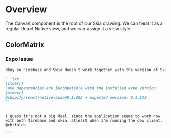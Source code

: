 # Overview

The Canvas component is the root of our Skia drawing. We can treat it as a regular React Native view, and we can assign it a view style.

## ColorMatrix

### Expo Issue

````md
Okay so Firebase and Skia doesn't work together with the version of Skia that gets installed with `npx expo install @shopify/react-native-skia`. However if you go around that and just installs the latest Skia package directly (v0.1.203), then it does work. The problem is discussed at depth here https://github.com/Shopify/react-native-skia/issues/652 and it's mentioned that a solution was merged in v0.1.183. The only problem now is that get the following when running `expo doctor`:

```txt
[stderr]
Some dependencies are incompatible with the installed expo version:
[stderr]
@shopify/react-native-skia@0.1.203 - expected version: 0.1.172
```
````

````

I guess it's not a big deal, since the application seems to work now with both firebase and skia, atleast when I'm running the dev client. @chrfalch

```
````
